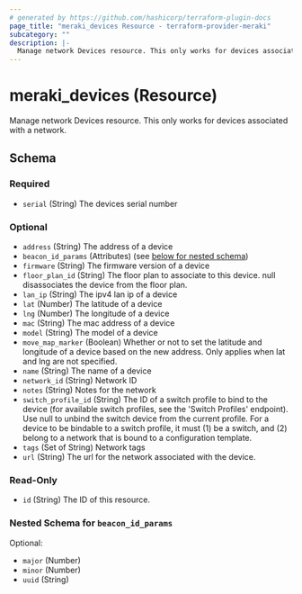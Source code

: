 ```yaml
---
# generated by https://github.com/hashicorp/terraform-plugin-docs
page_title: "meraki_devices Resource - terraform-provider-meraki"
subcategory: ""
description: |-
  Manage network Devices resource. This only works for devices associated with a network.
---
```


# meraki_devices (Resource)

Manage network Devices resource. This only works for devices associated with a network.



<!-- schema generated by tfplugindocs -->
## Schema

### Required

- `serial` (String) The devices serial number

### Optional

- `address` (String) The address of a device
- `beacon_id_params` (Attributes) (see [below for nested schema](#nestedatt--beacon_id_params))
- `firmware` (String) The firmware version of a device
- `floor_plan_id` (String) The floor plan to associate to this device. null disassociates the device from the floor plan.
- `lan_ip` (String) The ipv4 lan ip of a device
- `lat` (Number) The latitude of a device
- `lng` (Number) The longitude of a device
- `mac` (String) The mac address of a device
- `model` (String) The model of a device
- `move_map_marker` (Boolean) Whether or not to set the latitude and longitude of a device based on the new address. Only applies when lat and lng are not specified.
- `name` (String) The name of a device
- `network_id` (String) Network ID
- `notes` (String) Notes for the network
- `switch_profile_id` (String) The ID of a switch profile to bind to the device (for available switch profiles, see the 'Switch Profiles' endpoint). Use null to unbind the switch device from the current profile. For a device to be bindable to a switch profile, it must (1) be a switch, and (2) belong to a network that is bound to a configuration template.
- `tags` (Set of String) Network tags
- `url` (String) The url for the network associated with the device.

### Read-Only

- `id` (String) The ID of this resource.

<a id="nestedatt--beacon_id_params"></a>
### Nested Schema for `beacon_id_params`

Optional:

- `major` (Number)
- `minor` (Number)
- `uuid` (String)
